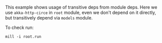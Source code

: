 This example shows usage of transitive deps from module deps. Here we use `akka-http-circe` in `root` module, even we don't depend on it directly, but transitively depend via `models` module.

To check run:
```
mill -i root.run
```


